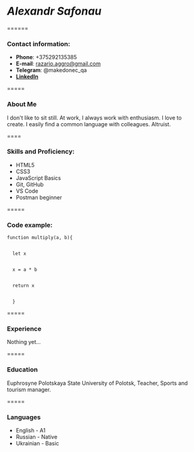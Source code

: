 # ***Alexandr Safonau***


======
### Contact information:

 - **Phone**: +375292135385
 - **E-mail**: razario.aggro@gmail.com
 - **Telegram**: @makedonec_qa
 - **[LinkedIn](https://www.linkedin.com/in/%D0%B0%D0%BB%D0%B5%D0%BA%D1%81%D0%B0%D0%BD%D0%B4%D1%80-%D1%81%D0%B0%D1%84%D0%BE%D0%BD%D0%BE%D0%B2-328351124/)**


=====
### About Me
I don't like to sit still. At work, I always work with enthusiasm. I love to create. I easily find a common language with colleagues. Altruist.


====
### Skills and Proficiency:
 - HTML5 
 - CSS3
 - JavaScript Basics
 - Git, GitHub
 - VS Code
 - Postman beginner 


=====
### **Code example:**
```
function multiply(a, b){


  let x


  x = a * b


  return x 


  }
```


=====
### **Experience**
Nothing yet…


=====
### **Education**
Euphrosyne Polotskaya State University of Polotsk, Teacher, Sports and tourism manager.


=====
### **Languages**
* English - A1 
* Russian - Native
* Ukrainian - Basic